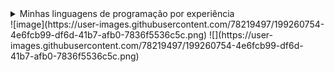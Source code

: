 <details>
  <summary>Minhas linguagens de programação por experiência</summary>
  
  * (**S**) Java e Kotlin
  * (**A**) Python e Typescript
  * (**B**) Javascript
  * (**C**) PHP e C
  * (**D**) C++
</details>
![image](https://user-images.githubusercontent.com/78219497/199260754-4e6fcb99-df6d-41b7-afb0-7836f5536c5c.png)
![](https://user-images.githubusercontent.com/78219497/199260754-4e6fcb99-df6d-41b7-afb0-7836f5536c5c.png)
